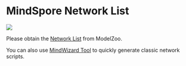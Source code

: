 # MindSpore Network List

<a href="https://gitee.com/mindspore/docs/blob/r1.7/docs/mindspore/source_en/note/network_list_ms.md" target="_blank"><img src="https://mindspore-website.obs.cn-north-4.myhuaweicloud.com/website-images/master/resource/_static/logo_source_en.png"></a>

Please obtain the [Network List](https://gitee.com/mindspore/models/blob/r1.7/README.md#table-of-contents) from ModelZoo.

You can also use [MindWizard Tool](https://gitee.com/mindspore/mindinsight/tree/r1.7/mindinsight/wizard/) to quickly generate classic network scripts.
